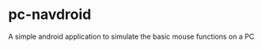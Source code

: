 pc-navdroid
===========

A simple android application to simulate the basic mouse functions on a PC
